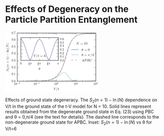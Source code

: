 # Effects of Degeneracy on the Particle Partition Entanglement

<img src="https://github.com/DelMaestroGroup/PartEntFermions/blob/master/DegeneracyEffect/degeneracyEffect.png?raw=true" width=300px>

Effects of ground state degeneracy. The $S_2(n=1)-\ln(N)$ dependence
on V/t in the ground state of the t-V model for N = 10. Solid lines
represent results obtained from the degenerate ground state in
Eq. (23) using PBC and θ = 0,π/4 (see the text for details).
The dashed line corresponds to the non-degenerate ground state for APBC. Inset:
$S_2(n=1)-\ln(N)$ vs θ for V/t=6
